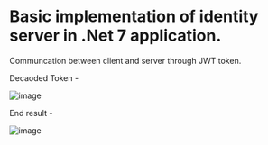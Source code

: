 # Basic implementation of identity server in .Net 7 application. 

Communcation between client and server through JWT token. 

Decaoded Token - 

![image](https://user-images.githubusercontent.com/98230711/208235151-80eb53be-1d58-4cdd-8709-28bd0b3c394c.png)


End result - 

![image](https://user-images.githubusercontent.com/98230711/208235168-c2696060-64dc-466f-8083-02922141f921.png)

